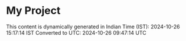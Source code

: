# My Project

This content is dynamically generated in Indian Time (IST): 2024-10-26 15:17:14 IST
Converted to UTC: 2024-10-26 09:47:14 UTC
